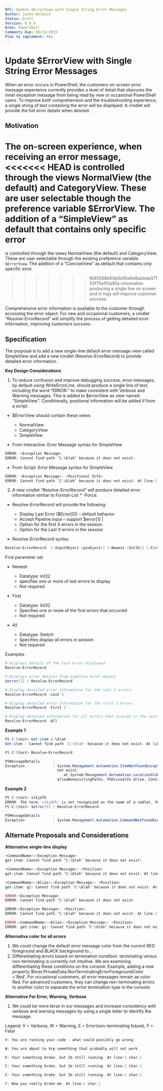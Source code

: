 ```yaml
---
RFC: Update $ErrorView with Single String Error Messages
Author: Jason Helmick
Status: Draft
Version: 0.0.0
Area: PowerShell
Comments Due: 08/31/2019
Plan to implement: Yes
---
```


# Update $ErrorView with Single String Error Messages

When an error occurs in PowerShell, the customers on-screen error message experience currently
provides a level of detail that obscures the inner exception message from being read by
new or occasional PowerShell users.
To improve both comprehension and the troubleshooting experience, a single string of text
containing the error will be displayed.  A cmdlet will provide the full error details when desired.

## Motivation

The on-screen experience, when receiving an error message,
<<<<<<< HEAD
is controlled through the views NormalView (the default) and CategoryView. These are user selectable though the preference variable $ErrorView.
The addition of a “SimpleView” as default that contains only specific error
=======
is controlled through the views NormalView (the default) and CategoryView. These are user selectable through the existing preference variable `$ErrorView`.
The addition of a “ConciseView” as default that contains only specific error
>>>>>>> fb60588b64b9e95e6d8adeda37150f75ef51a95a
information producing a single line on screen and in logs will improve customer success.

Comprehensive error information is available to the customer through
accessing the error object. For new and occasional customers,
a cmdlet “Resolve-ErrorRecord” will simplify the process of getting detailed error information, improving customers success.

## Specification

The proposal is to add a new single-line default error message view called SimpleView
and add a new cmdlet (Resolve-ErrorRecord) to provide detailed error information.

__Key Design Considerations__

1. To reduce confusion and improve debugging success,
error messages, by default using WriteErrorLine, should produce a single line of text, including the word “ERROR:” to make consistent with Verbose and Warning messages. This is added to $errorView as view named "SimpleView". Conditionally, positional information will be added if from a script.

- $ErrorView should contain these views

    + NormalView
    + CategoryView
    + SimpleView

- From Interactive: Error Message syntax for SimpleView

```powershell
ERROR: <Exception Message>
ERROR: Cannot find path ‘C:\blah’ because it does not exist:
```

- From Script: Error Message syntax for SimpleView

```powershell
ERROR: <Exception Message>: <Positional Info>
ERROR: Cannot find path ‘C:\blah’ because it does not exist: At line:1 char:1
```

2. A new cmdlet “Resolve-ErrorRecord” will produce detailed error information similar to Format-List * -Force.

- Resolve-ErrorRecord will provide the following:

    + Display Last Error ($Error[0]) – default behavior
    + Accept Pipeline input – support $error[1] |
    + Option for the first X errors in the session
    + Option for the Last X errors in the session

- Resolve-ErrorRecord syntax

```powershell
Resolve-ErrorRecord  [-InputObject <psobject>] [-Newest <Int32>] [-First <Int32>] [-All] [<CommonParameters>]
```

First parameter set

- Newest

    + Datatype: int32
    + specifies one or more of last errors to display
    + Not required

- First

    + Datatype: Int32
    + Specifies one or more of the first errors that occurred
    + Not required

- All

    + Datatype: Switch
    + Specifies display all errors in session
    + Not required

Examples

```powershell
# Displays details of the last error displayed
Resolve-ErrorRecord

# Displays error details from pipeline error object
$error[1] | Resolve-ErrorRecord

# Display detailed error information for the last 5 errors
Resolve-ErrorRecord -Last 5

# Display detailed error information for the first 3 errors
Resolve-ErrorRecord -First 3

# Display detailed information for all errors that occured in the session
Resolve-ErrorRecord -All
```
__Example 1__

```powershell
PS C:\test> Get-item c:\blah
Get-item : Cannot find path 'C:\blah' because it does not exist. At line:1 char:1

PS C:\test> Resolve-ErrorRecord

PSMessageDetails      :
Exception             : System.Management.Automation.ItemNotFoundException: Cannot find path 'C:\blah' because it does
                        not exist.
                           at System.Management.Automation.LocationGlobber.ExpandMshGlobPath(String path, Boolean
                        allowNonexistingPaths, PSDriveInfo drive, ContainerCmdletProvider 

```

__Example 2__

```powershell
PS C:\test> slkjdfh
ERROR: The term 'slkjdfh' is not recognized as the name of a cmdlet, function, script file, or operable program. At line:1 char:1
PS C:\test> $error[0] | Resolve-ErrorRecord

PSMessageDetails      :
Exception             : System.Management.Automation.CommandNotFoundException: The term 'slkjdfh' is not recognized as
```

## Alternate Proposals and Considerations

__Alternative single-line display__

```powershell
<CommandName>:<Exception Message>
get-item: Cannot find path ‘C:\blah’ because it does not exist:

<CommandName>:<Exception Message>: <Position>
get-item: Cannot find path ‘C:\blah’ because it does not exist: At line:1 char:1

<CommandName>:<Alias>:<Exception Message>: <Position>
get-item: gi: Cannot find path ‘C:\blah’ because it does not exist: At line:1 char:1

ERROR:<Exception Message>
ERROR: Cannot find path ‘C:\blah’ because it does not exist

ERROR:<Exception Message>: <Position>
ERROR: Cannot find path ‘C:\blah’ because it does not exist: At line:1 char:1

ERROR:<CommandName>:<Alias>:<Exception Message>: <Position>
ERROR: get-item: gi: Cannot find path ‘C:\blah’ because it does not exist: At line:1 char:1
```

__Alternative color for all errors__

1. We could change the default error message color from the current RED foreground and BLACK background to...
2. Differentiating errors based on termination condition: terminating versus non-terminating is currently not intuitive. We are examining differentiating these conditions on the console. Example, adding a new property $host.PrivateData.NonTerminatingErrorForegroundColor ='Red'.
For occasional customers, all error messages remain as color Red. For advanced customers, they can change non-terminating errors to another color to separate the error termination type in the console.

__Alternative For Error, Warning, Verbose__

1. We could be more terse in our messages and increase consistency with verbose and warning messages by using a single letter to identify the message.

Legend: V = Verbose, W = Warning, E = Error(non-terminating future), F = Fatal

```powershell
V: You are running your code - what could possibly go wrong.

W: You are about to try something that probably will not work.

E: Your something broke, but Im still running. At line:1 char:1

E: Your something broke, but Im still running. At line:1 char:1

E: Your something broke, but Im still running. At line:1 char:1

F: Now you really broke me. At line:1 char:1

```

